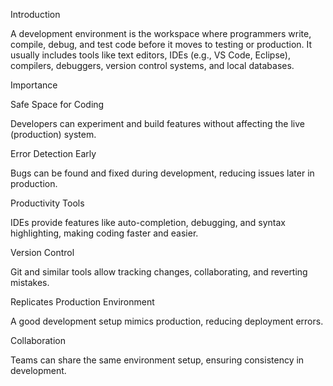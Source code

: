 Introduction

A development environment is the workspace where programmers write, compile, debug, and test code before it moves to testing or production. It usually includes tools like text editors, IDEs (e.g., VS Code, Eclipse), compilers, debuggers, version control systems, and local databases.

Importance

Safe Space for Coding

Developers can experiment and build features without affecting the live (production) system.

Error Detection Early

Bugs can be found and fixed during development, reducing issues later in production.

Productivity Tools

IDEs provide features like auto-completion, debugging, and syntax highlighting, making coding faster and easier.

Version Control

Git and similar tools allow tracking changes, collaborating, and reverting mistakes.

Replicates Production Environment

A good development setup mimics production, reducing deployment errors.

Collaboration

Teams can share the same environment setup, ensuring consistency in development.


